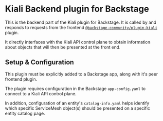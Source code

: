 # Kiali Backend plugin for Backstage

This is the backend part of the Kiali plugin for Backstage. It is called by and responds to requests from the frontend [`@backstage-community/plugin-kiali`](https://github.com/backstage/community-plugins/tree/main/workspaces/kiali/plugins/kiali) plugin.

It directly interfaces with the Kiali API control plane to obtain information about objects that will then be presented at the front end.

## Setup & Configuration

This plugin must be explicitly added to a Backstage app, along with it's peer frontend plugin.

The plugin requires configuration in the Backstage `app-config.yaml` to connect to a Kiali API control plane.

In addition, configuration of an entity's `catalog-info.yaml` helps identify which specific ServiceMesh object(s) should be presented on a specific entity catalog page.
